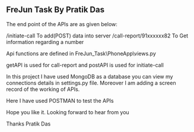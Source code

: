 ## FreJun Task By Pratik Das

The end point of the APIs are as given below:

/initiate-call                  To add(POST) data into server
/call-report/91xxxxxx82         To Get information regarding a number

Api functions are defined in FreJun_Task\PhoneApp\views.py

getAPI is used for call-report and postAPI is used for initiate-call

In this project I have used MongoDB as a database you can view my connections details in settings.py file. Moreover I am adding a screen record of the working of APIs. 

Here I have used POSTMAN to test the APIs

Hope you like it. Looking forward to hear from you

Thanks
Pratik Das